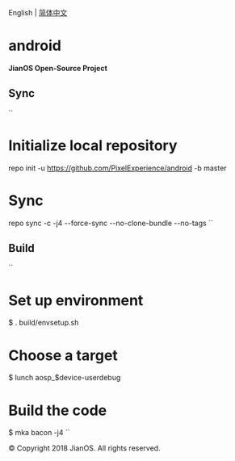 English | [简体中文](./README_CN.md)
# android
**JianOS Open-Source Project**

## Sync
``
# Initialize local repository
repo init -u https://github.com/PixelExperience/android -b master

# Sync
repo sync -c -j4 --force-sync --no-clone-bundle --no-tags
``

## Build
``
# Set up environment
$ . build/envsetup.sh

# Choose a target
$ lunch aosp_$device-userdebug

# Build the code
$ mka bacon -j4
``

© Copyright 2018 JianOS. All rights reserved.
